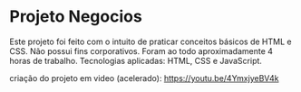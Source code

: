 # Projeto Negocios
Este projeto foi feito com o intuito de praticar conceitos básicos de HTML e CSS. Não possui fins corporativos. 
Foram ao todo aproximadamente 4 horas de trabalho. 
Tecnologias aplicadas: HTML, CSS e  JavaScript.

criação do projeto em video (acelerado): https://youtu.be/4YmxjyeBV4k
